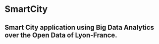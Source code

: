 # SmartCity

## Smart City application using Big Data Analytics over the Open Data of Lyon-France.

